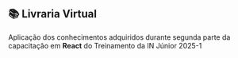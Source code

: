 ## 📚 Livraria Virtual
Aplicação dos conhecimentos adquiridos durante segunda parte da capacitação em **React** do Treinamento da IN Júnior 2025-1

